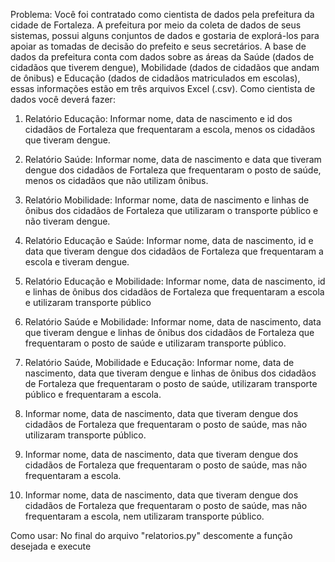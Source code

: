 Problema: Você foi contratado como cientista de dados pela prefeitura da cidade de Fortaleza. A prefeitura por meio da coleta de dados de seus sistemas, possui alguns conjuntos de dados e gostaria de explorá-los para apoiar as tomadas de decisão do prefeito e seus secretários. A base de dados da prefeitura conta com dados sobre as áreas da Saúde (dados de cidadãos que tiverem dengue), Mobilidade (dados de cidadãos que andam de ônibus) e Educação (dados de cidadãos matriculados em escolas), essas informações estão em três arquivos Excel (.csv). Como cientista de dados você deverá fazer:

1) Relatório Educação: Informar nome, data de nascimento e id dos cidadãos de Fortaleza
que frequentaram a escola, menos os cidadãos que tiveram dengue.

2) Relatório Saúde: Informar nome, data de nascimento e data que tiveram dengue dos
cidadãos de Fortaleza que frequentaram o posto de saúde, menos os cidadãos que não
utilizam ônibus.

3) Relatório Mobilidade: Informar nome, data de nascimento e linhas de ônibus dos
cidadãos de Fortaleza que utilizaram o transporte público e não tiveram dengue.

4) Relatório Educação e Saúde: Informar nome, data de nascimento, id e data que tiveram
dengue dos cidadãos de Fortaleza que frequentaram a escola e tiveram dengue.

5) Relatório Educação e Mobilidade: Informar nome, data de nascimento, id e linhas de
ônibus dos cidadãos de Fortaleza que frequentaram a escola e utilizaram transporte
público

6) Relatório Saúde e Mobilidade: Informar nome, data de nascimento, data que tiveram
dengue e linhas de ônibus dos cidadãos de Fortaleza que frequentaram o posto de saúde
e utilizaram transporte público.

7) Relatório Saúde, Mobilidade e Educação: Informar nome, data de nascimento, data que
tiveram dengue e linhas de ônibus dos cidadãos de Fortaleza que frequentaram o posto
de saúde, utilizaram transporte público e frequentaram a escola.

8) Informar nome, data de nascimento, data que tiveram dengue dos cidadãos de
Fortaleza que frequentaram o posto de saúde, mas não utilizaram transporte público.

9) Informar nome, data de nascimento, data que tiveram dengue dos cidadãos de
Fortaleza que frequentaram o posto de saúde, mas não frequentaram a escola.

10) Informar nome, data de nascimento, data que tiveram dengue dos cidadãos de
Fortaleza que frequentaram o posto de saúde, mas não frequentaram a escola, nem
utilizaram transporte público.

Como usar:
No final do arquivo "relatorios.py" descomente a função desejada e execute